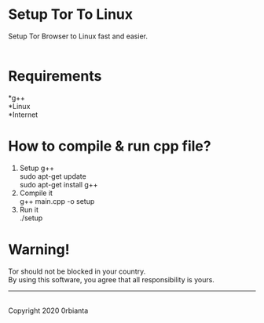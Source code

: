 # Setup Tor To Linux<br/>
Setup Tor Browser to Linux fast and easier.<br/>
<br/>
# Requirements<br/>
 *g++<br/>
 *Linux<br/>
 *Internet<br/>
# How to compile & run cpp file?<br/>
1) Setup g++<br/>
sudo apt-get update<br/>
sudo apt-get install g++<br/>
2) Compile it<br/>
g++ main.cpp -o setup<br/>
3) Run it<br/>
./setup<br/>
# Warning!<br/>
Tor should not be blocked in your country.<br/>
By using this software, you agree that all responsibility is yours.<br/>
<hr/>
<br/>
Copyright 2020 0rbianta
